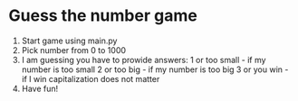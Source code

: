 # Guess the number game
1) Start game using main.py
2) Pick number from 0 to 1000
3) I am guessing you have to prowide answers:
	1 or too small - if my number is too small
	2 or too big - if my number is too big
	3 or you win - if I win
	capitalization does not matter
4) Have fun!
